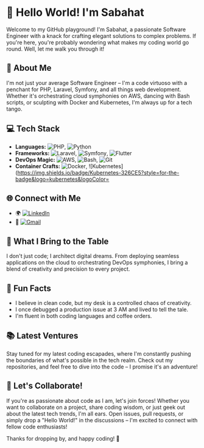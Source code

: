 # 👋 Hello World! I'm Sabahat

Welcome to my GitHub playground! I'm Sabahat, a passionate Software Engineer with a knack for crafting elegant solutions to complex problems. If you're here, you're probably wondering what makes my coding world go round. Well, let me walk you through it!

## 🚀 About Me

I'm not just your average Software Engineer – I'm a code virtuoso with a penchant for PHP, Laravel, Symfony, and all things web development. Whether it's orchestrating cloud symphonies on AWS, dancing with Bash scripts, or sculpting with Docker and Kubernetes, I'm always up for a tech tango.

## 💻 Tech Stack

- **Languages:** ![PHP](https://img.shields.io/badge/PHP-777BB4?style=for-the-badge&logo=php&logoColor=white), ![Python](https://img.shields.io/badge/Python-3776AB?style=for-the-badge&logo=python&logoColor=white)
- **Frameworks:** ![Laravel](https://img.shields.io/badge/Laravel-FF2D20?style=for-the-badge&logo=laravel&logoColor=white), ![Symfony](https://img.shields.io/badge/Symfony-000000?style=for-the-badge&logo=symfony&logoColor=white), ![Flutter](https://img.shields.io/badge/Flutter-02569B?style=for-the-badge&logo=flutter&logoColor=white)
- **DevOps Magic:** ![AWS](https://img.shields.io/badge/AWS-232F3E?style=for-the-badge&logo=amazon-aws&logoColor=white), ![Bash](https://img.shields.io/badge/Bash-4EAA25?style=for-the-badge&logo=gnu-bash&logoColor=white), ![Git](https://img.shields.io/badge/Git-F05032?style=for-the-badge&logo=git&logoColor=white)
- **Container Crafts:** ![Docker](https://img.shields.io/badge/Docker-2496ED?style=for-the-badge&logo=docker&logoColor=white), ![Kubernetes](https://img.shields.io/badge/Kubernetes-326CE5?style=for-the-badge&logo=kubernetes&logoColor=

## 🌐 Connect with Me

- 🌍 [![LinkedIn](https://img.shields.io/badge/LinkedIn-Profile-blue?style=flat-square&logo=linkedin)](https://www.linkedin.com/in/sabahat-saeed)
- 📧 [![Gmail](https://img.shields.io/badge/Gmail-Email-red?style=flat-square&logo=gmail)](mailto:sabahatsaeed31@gmail.com)

## 🚀 What I Bring to the Table

I don't just code; I architect digital dreams. From deploying seamless applications on the cloud to orchestrating DevOps symphonies, I bring a blend of creativity and precision to every project.

## 🌟 Fun Facts

- I believe in clean code, but my desk is a controlled chaos of creativity.
- I once debugged a production issue at 3 AM and lived to tell the tale.
- I'm fluent in both coding languages and coffee orders.

## 📚 Latest Ventures

Stay tuned for my latest coding escapades, where I'm constantly pushing the boundaries of what's possible in the tech realm. Check out my repositories, and feel free to dive into the code – I promise it's an adventure!

## 🚀 Let's Collaborate!

If you're as passionate about code as I am, let's join forces! Whether you want to collaborate on a project, share coding wisdom, or just geek out about the latest tech trends, I'm all ears. Open issues, pull requests, or simply drop a "Hello World!" in the discussions – I'm excited to connect with fellow code enthusiasts!

Thanks for dropping by, and happy coding! 🚀
